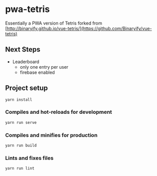 # pwa-tetris

Essentially a PWA version of Tetris forked from [http://binaryify.github.io/vue-tetris/](https://github.com/Binaryify/vue-tetris)

## Next Steps

- Leaderboard
  - only one entry per user
  - firebase enabled

## Project setup
```
yarn install
```

### Compiles and hot-reloads for development
```
yarn run serve
```

### Compiles and minifies for production
```
yarn run build
```

### Lints and fixes files
```
yarn run lint
```
